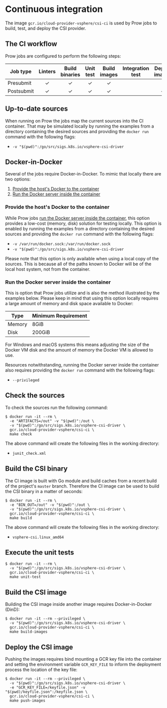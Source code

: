 # Continuous integration

The image `gcr.io/cloud-provider-vsphere/csi-ci` is used by Prow jobs to build, test, and deploy the CSI provider.

## The CI workflow

Prow jobs are configured to perform the following steps:

| Job type | Linters | Build binaries | Unit test | Build images | Integration test | Deploy images | Conformance test |
|---|:---:|:---:|:---:|:---:|:---:|:---:|:---:|
| Presubmit | ✓ | ✓ | ✓ | ✓ | | | |
| Postsubmit | ✓ | ✓ | ✓ | ✓ | | ✓ | |

## Up-to-date sources

When running on Prow the jobs map the current sources into the CI container. That may be simulated locally by running the examples from a directory containing the desired sources and providing the `docker run` command with the following flags:

* `-v "$(pwd)":/go/src/sigs.k8s.io/vsphere-csi-driver`

## Docker-in-Docker

Several of the jobs require Docker-in-Docker. To mimic that locally there are two options:

1. [Provide the host's Docker to the container](#provide-the-hosts-docker-to-the-container)
2. [Run the Docker server inside the container](#run-the-docker-server-inside-the-container)

### Provide the host's Docker to the container

While Prow jobs [run the Docker server inside the container](#run-the-docker-server-inside-the-container), this option provides a low-cost (memory, disk) solution for testing locally. This option is enabled by running the examples from a directory containing the desired sources and providing the `docker run` command with the following flags:

* `-v /var/run/docker.sock:/var/run/docker.sock`
* `-v "$(pwd)":/go/src/sigs.k8s.io/vsphere-csi-driver`

Please note that this option is only available when using a local copy of the sources. This is because all of the paths known to Docker will be of the local host system, not from the container.

### Run the Docker server inside the container
This is option that Prow jobs utilize and is also the method illustrated by the examples below. Please keep in mind that using this option locally requires a large amount of memory and disk space available to Docker:

| Type | Minimum Requirement |
|------|---------------------|
| Memory | 8GiB |
| Disk | 200GiB |

For Windows and macOS systems this means adjusting the size of the Docker VM disk and the amount of memory the Docker VM is allowed to use.

Resources notwithstanding, running the Docker server inside the container also requires providing the `docker run` command with the following flags:

* `--privileged`

## Check the sources

To check the sources run the following command:

```shell
$ docker run -it --rm \
  -e "ARTIFACTS=/out" -v "$(pwd)":/out \
  -v "$(pwd)":/go/src/sigs.k8s.io/vsphere-csi-driver \
  gcr.io/cloud-provider-vsphere/csi-ci \
  make check
```

The above command will create the following files in the working directory:

* `junit_check.xml`

## Build the CSI binary

The CI image is built with Go module and build caches from a recent build of the project's `master` branch. Therefore the CI image can be used to build the CSI binary in a matter of seconds:

```shell
$ docker run -it --rm \
  -e "BIN_OUT=/out" -v "$(pwd)":/out \
  -v "$(pwd)":/go/src/sigs.k8s.io/vsphere-csi-driver \
  gcr.io/cloud-provider-vsphere/csi-ci \
  make build
```

The above command will create the following files in the working directory:

* `vsphere-csi.linux_amd64`

## Execute the unit tests

```shell
$ docker run -it --rm \
  -v "$(pwd)":/go/src/sigs.k8s.io/vsphere-csi-driver \
  gcr.io/cloud-provider-vsphere/csi-ci \
  make unit-test
```

## Build the CSI image

Building the CSI image inside another image requires Docker-in-Docker (DinD):

```shell
$ docker run -it --rm --privileged \
  -v "$(pwd)":/go/src/sigs.k8s.io/vsphere-csi-driver \
  gcr.io/cloud-provider-vsphere/csi-ci \
  make build-images
```

## Deploy the CSI image
Pushing the images requires bind mounting a GCR key file into the container and setting the environment variable `GCR_KEY_FILE` to inform the deployment process the location of the key file:

```shell
$ docker run -it --rm --privileged \
  -v "$(pwd)":/go/src/sigs.k8s.io/vsphere-csi-driver \
  -e "GCR_KEY_FILE=/keyfile.json" -v "$(pwd)/keyfile.json":/keyfile.json \
  gcr.io/cloud-provider-vsphere/csi-ci \
  make push-images
```
